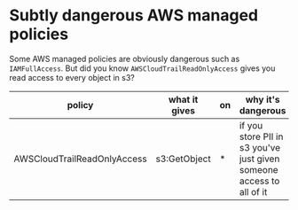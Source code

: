 # Subtly dangerous AWS managed policies

Some AWS managed policies are obviously dangerous such as `IAMFullAccess`. But did you know `AWSCloudTrailReadOnlyAccess` gives you read access to every object in s3?

policy | what it gives | on | why it's dangerous
--- | --- | --- | ---
AWSCloudTrailReadOnlyAccess | s3:GetObject | * | if you store PII in s3 you've just given someone access to all of it
